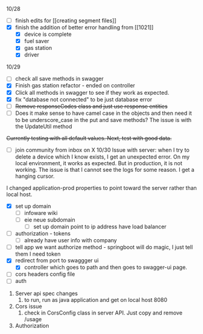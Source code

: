 10/28
- [ ] finish edits for [[creating segment files]]
- [x] finish the addition of better error handling from [[1021]]
	- [x] device is complete
	- [x] fuel saver
	- [x] gas station
	- [x] driver 

10/29
- [ ] check all save methods in swagger 
- [x] Finish gas station refactor - ended on controller 
- [x] Click all methods in swagger to see if they work as expected. 
- [x] fix "database not connected" to be just database error 
- [ ] ~~Remove responseCodes class and just use response entities~~ 
- [ ] Does it make sense to have camel case in the objects and then need it to be underscore_case in the put and save methods? The issue is with the UpdateUtil method

~~Currently testing with all default values. Next, test with good data.~~ 

- [ ] join community from inbox on X
10/30
Issue with server: when I try to delete a device which I know exists, I get an unexpected error. On my local environment, it works as expected. But in production, it is not working. The issue is that I cannot see the logs for some reason. I get a hanging cursor. 

I changed application-prod properties to point toward the server rather than local host. 

- [x] set up domain 
	- [ ] infoware wiki 
	- [ ] eie neue subdomain 
		- [ ] set up domain point to ip address have load balancer 
- [ ] authorization - tokens 
	- [ ] already have user info with company 
- [ ] tell app we want authorize method - springboot will do magic, I just tell them I need token 
- [x] redirect from port to swaggger ui 
	- [x] controller which goes to path and then goes to swagger-ui page. 
- [ ] cors headers config file 
- [ ] auth

1. Server api spec changes
	1. to run, run as java application and get on local host 8080
2. Cors issue
	1. check in CorsConfig class in server API. Just copy and remove /usage
3. Authorization 
